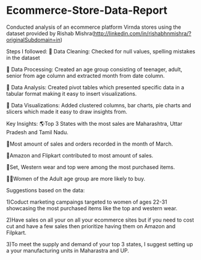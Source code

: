 # Ecommerce-Store-Data-Report
Conducted analysis of an ecommerce platform Virnda stores using the dataset provided by Rishab Mishra(http://linkedin.com/in/rishabhnmishra/?originalSubdomain=in) 

Steps I followed:
🔷 Data Cleaning: Checked for null values, spelling mistakes in the dataset

🔷 Data Processing: Created an age group consisting of teenager, adult,
 senior from age column and extracted month from 
 date column.

🔷 Data Analysis: Created pivot tables which presented specific data in a 
 tabular format making it easy to insert visualizations.

🔷 Data Visualizations: Added clustered columns, bar charts, pie charts and
 slicers which made it easy to draw insights from.
 

Key Insights:
🌎Top 3 States with the most sales are Maharashtra, Uttar Pradesh and
 Tamil Nadu.
 
📅Most amount of sales and orders recorded in the month of March.

🛒Amazon and Flipkart contributed to most amount of sales.

🥻Set, Western wear and top were among the most purchased items.

👩‍💼Women of the Adult age group are more likely to buy.

Suggestions based on the data:

1)Coduct marketing campaings targeted to women of ages 22-31 showcasing the most purchased items like the top and western wear.

2)Have sales on all your on all your ecommerce sites but if you need to cost cut and have a few sales then prioritize having them on Amazon and Filpkart.

3)To meet the supply and demand of your top 3 states, I suggest setting up a your manufacturing units in Maharastra and UP. 
